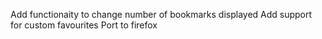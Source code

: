 Add functionaity to change number of bookmarks displayed
Add support for custom favourites
Port to firefox
